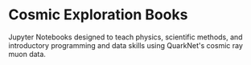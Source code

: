 # Cosmic Exploration Books
Jupyter Notebooks designed to teach physics, scientific methods, and introductory programming and data skills using QuarkNet's cosmic ray muon data.
